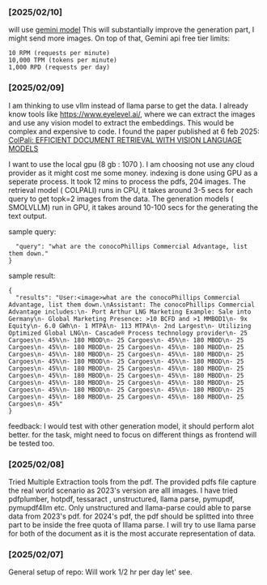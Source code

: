 ### [2025/02/10]
will use [gemini model](https://github.com/googleapis/python-genai/releases) 
This will substantially improve the generation part, I might send more images. 
On top of that, Gemini api free tier limits:
```
10 RPM (requests per minute)
10,000 TPM (tokens per minute)
1,000 RPD (requests per day)
```


### [2025/02/09]

I am thinking to use vllm instead of llama parse to get the data. I already know tools like https://www.eyelevel.ai/, where we can extract the images and use any vision model to extract the embeddings. This would be complex and expensive to code. 
I found the paper published at 6 feb 2025: [ColPali: EFFICIENT DOCUMENT RETRIEVAL WITH VISION LANGUAGE MODELS](https://arxiv.org/pdf/2407.01449)

I want to use the local gpu (8 gb : 1070 ). I am choosing not use any cloud provider as it might cost me some money.
indexing is done using GPU as a seperate process. It took 12 mins to process the pdfs, 204 images. 
The retrieval model ( COLPALI) runs in CPU, it takes around 3-5 secs for each query to get topk=2 images from the data. 
The generation models ( SMOLVLLM) run in GPU, it takes around 10-100 secs for the generating the text output. 

sample query:
```{
  "query": "what are the conocoPhillips Commercial Advantage, list them down."
}
```
sample result:

```
{
  "results": "User:<image>what are the conocoPhillips Commercial Advantage, list them down.\nAssistant: The conocoPhillips Commercial Advantage includes:\n- Port Arthur LNG Marketing Example: Sale into Germany\n- Global Marketing Presence: >10 BCFD and >1 MMBOD1\n- 9x Equity\n- 6.0 GWh\n- 1 MTPA\n- 113 MTPA\n- 2nd Largest\n- Utilizing Optimized Global LNG\n- Cascade® Process technology provider\n- 25 Cargoes\n- 45%\n- 180 MBOD\n- 25 Cargoes\n- 45%\n- 180 MBOD\n- 25 Cargoes\n- 45%\n- 180 MBOD\n- 25 Cargoes\n- 45%\n- 180 MBOD\n- 25 Cargoes\n- 45%\n- 180 MBOD\n- 25 Cargoes\n- 45%\n- 180 MBOD\n- 25 Cargoes\n- 45%\n- 180 MBOD\n- 25 Cargoes\n- 45%\n- 180 MBOD\n- 25 Cargoes\n- 45%\n- 180 MBOD\n- 25 Cargoes\n- 45%\n- 180 MBOD\n- 25 Cargoes\n- 45%\n- 180 MBOD\n- 25 Cargoes\n- 45%\n- 180 MBOD\n- 25 Cargoes\n- 45%\n- 180 MBOD\n- 25 Cargoes\n- 45%\n- 180 MBOD\n- 25 Cargoes\n- 45%\n- 180 MBOD\n- 25 Cargoes\n- 45%\n- 180 MBOD\n- 25 Cargoes\n- 45%\n- 180 MBOD\n- 25 Cargoes\n- 45%\n- 180 MBOD\n- 25 Cargoes\n- 45%"
}
```

feedback:
I would test with other generation model, it should perform alot better. 
for the task, might need to focus on different things as frontend will be tested too. 


### [2025/02/08]

Tried Multiple Extraction tools from the pdf. The provided pdfs file capture the real world scenario as 2023's version are alll images. 
I have tried pdfplumber, hotpdf, tessaract , unstructured, llama parse, pymupdf, pymupdf4llm etc. 
Only unstructured and llama-parse could able to parse data from 2023's pdf. 
for 2024's pdf, the pdf should be splitted into three part to be inside the free quota of lllama parse. 
I will try to use llama parse for both of the document as it is the most accurate representation of data. 

### [2025/02/07]

General setup of repo: Will work 1/2 hr per day let' see. 
